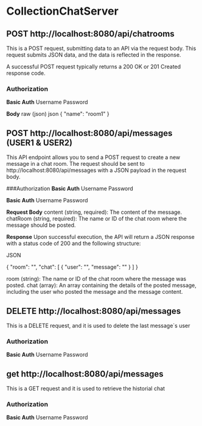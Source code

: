 # CollectionChatServer

## POST http://localhost:8080/api/chatrooms
This is a POST request, submitting data to an API via the request body. This request submits JSON data, and the data is reflected in the response.

A successful POST request typically returns a 200 OK or 201 Created response code.

### Authorization
**Basic Auth**
Username <admin>
Password <adminpassword>

**Body**
raw (json)
json
{
  "name": "room1"
}

## POST  http://localhost:8080/api/messages (USER1 & USER2)
This API endpoint allows you to send a POST request to create a new message in a chat room. The request should be sent to http://localhost:8080/api/messages with a JSON payload in the request body.

###Authorization
**Basic Auth**
Username <user1>
Password <chatpassword>

**Basic Auth**
Username <user2>
Password <newpassword>

**Request Body**
content (string, required): The content of the message.
chatRoom (string, required): The name or ID of the chat room where the message should be posted.

**Response**
Upon successful execution, the API will return a JSON response with a status code of 200 and the following structure:


JSON

{
    "room": "",
    "chat": [
        {
            "user": "",
            "message": ""
        }
    ]
}


room (string): The name or ID of the chat room where the message was posted.
chat (array): An array containing the details of the posted message, including the user who posted the message and the message content.


## DELETE  http://localhost:8080/api/messages
This is a DELETE request, and it is used to delete the last message`s user 

### Authorization
**Basic Auth**
Username <user1>
Password <chatpassword>

## get  http://localhost:8080/api/messages
This is a GET request and it is used to retrieve the historial chat
### Authorization
**Basic Auth**
Username <user1>
Password <chatpassword>




